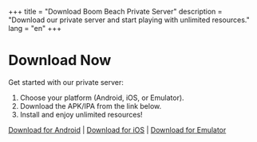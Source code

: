 +++
title = "Download Boom Beach Private Server"
description = "Download our private server and start playing with unlimited resources."
lang = "en"
+++
# Download Now

Get started with our private server:
1. Choose your platform (Android, iOS, or Emulator).
2. Download the APK/IPA from the link below.
3. Install and enjoy unlimited resources!

[Download for Android](#) | [Download for iOS](#) | [Download for Emulator](#)